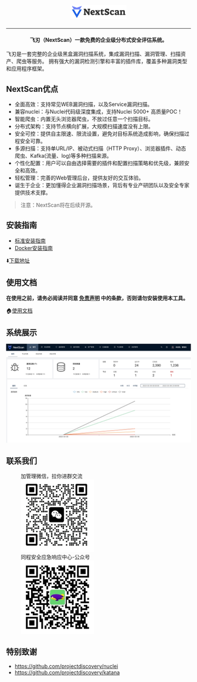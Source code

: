 <h1 align="center">
  <a href="https://github.com/tongcheng-security-team/NextScan"><img src="images/NextScan.png" width="30%"  alt="NextScan"></a>
</h1>

---

<h4 align="center">飞刃（NextScan）一款免费的企业级分布式安全评估系统。</h4>

飞刃是一套完整的企业级黑盒漏洞扫描系统，集成漏洞扫描、漏洞管理、扫描资产、爬虫等服务。
拥有强大的漏洞检测引擎和丰富的插件库，覆盖多种漏洞类型和应用程序框架。

## NextScan优点

+ 全面高效：支持常见WEB漏洞扫描，以及Service漏洞扫描。 
+ 兼容nuclei：与Nuclei代码级深度集成，支持Nuclei 5000+ 高质量POC！ 
+ 智能爬虫：内置无头浏览器爬虫，不放过任意一个扫描目标。 
+ 分布式架构：支持节点横向扩展，大规模扫描速度没有上限。 
+ 安全可控：提供自主限速、限流设置，避免对目标系统造成影响，确保扫描过程安全可靠。 
+ 多源扫描：支持单URL/IP、被动式扫描（HTTP Proxy）、浏览器插件、动态爬虫、Kafka(流量、log)等多种扫描来源。 
+ 个性化配置：用户可以自由选择需要的插件和配置扫描策略和优先级，兼顾安全和高效。 
+ 轻松管理：完善的Web管理后台，提供友好的交互体验。 
+ 诞生于企业：更加懂得企业漏洞扫描场景，背后有专业产研团队以及安全专家提供技术支撑。

> 注意：NextScan将在后续开源。


## 安装指南

* [标准安装指南](https://next-scan.ly.com/install/binary/)
* [Docker安装指南](https://next-scan.ly.com/install/docker/)

⬇️[下载地址](https://github.com/tongcheng-security-team/NextScan/releases)

## 使用文档

**在使用之前，请务必阅读并同意 [免责声明](https://github.com/tongcheng-security-team/NextScan/blob/master/Disclaimer.md) 中的条款，否则请勿安装使用本工具。**

🏠[使用文档](https://next-scan.ly.com/user-guide/start/)  

## 系统展示

![!界面展示](./images/dashboard.png)

## 联系我们
<figure>
  <figcaption>加管理微信，拉你进群交流</figcaption>
  <img src="./images/wechat.jpg" width="200px" />
  <figcaption>同程安全应急响应中心-公众号</figcaption>
  <img src="./images/wx_group.png" width="200px" />
</figure>

## 特别致谢
+ https://github.com/projectdiscovery/nuclei
+ https://github.com/projectdiscovery/katana


